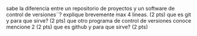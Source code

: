 sabe la diferencia entre un repositorio de proyectos y un software de control de versiones¨? explique brevemente max 4 lineas. (2 pts)
que es git y para que sirve? (2 pts)
que otro programa de control de versiones conoce mencione 2 (2 pts)
que es github y para que sirve? (2 pts)
